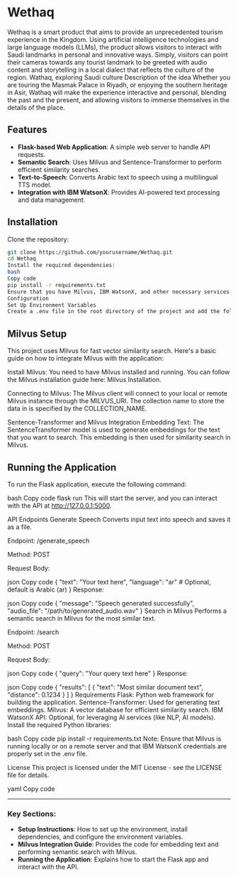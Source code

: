 # Wethaq

Wethaq is a smart product that aims to provide an unprecedented tourism experience in the Kingdom. Using artificial intelligence technologies and large language models (LLMs), the product allows visitors to interact with Saudi landmarks in personal and innovative ways. Simply, visitors can point their cameras towards any tourist landmark to be greeted with audio content and storytelling in a local dialect that reflects the culture of the region.
Wathaq, exploring Saudi culture
Description of the idea
Whether you are touring the Masmak Palace in Riyadh, or enjoying the southern heritage in Asir, Wathaq will make the experience interactive and personal, blending the past and the present, and allowing visitors to immerse themselves in the details of the place.

## Features

- **Flask-based Web Application**: A simple web server to handle API requests.
- **Semantic Search**: Uses Milvus and Sentence-Transformer to perform efficient similarity searches.
- **Text-to-Speech**: Converts Arabic text to speech using a multilingual TTS model.
- **Integration with IBM WatsonX**: Provides AI-powered text processing and data management.


## Installation

Clone the repository:

```bash
git clone https://github.com/yourusername/Wethaq.git
cd Wethaq
Install the required dependencies:
bash
Copy code
pip install -r requirements.txt
Ensure that you have Milvus, IBM WatsonX, and other necessary services set up.
Configuration
Set Up Environment Variables
Create a .env file in the root directory of the project and add the following configuration settings:
```

## Milvus Setup
This project uses Milvus for fast vector similarity search. Here's a basic guide on how to integrate Milvus with the application:

Install Milvus: You need to have Milvus installed and running. You can follow the Milvus installation guide here: Milvus Installation.

Connecting to Milvus: The Milvus client will connect to your local or remote Milvus instance through the MILVUS_URI. The collection name to store the data in is specified by the COLLECTION_NAME.

Sentence-Transformer and Milvus Integration
Embedding Text: The SentenceTransformer model is used to generate embeddings for the text that you want to search. This embedding is then used for similarity search in Milvus.

## Running the Application
To run the Flask application, execute the following command:

bash
Copy code
flask run
This will start the server, and you can interact with the API at http://127.0.0.1:5000.

API Endpoints
Generate Speech
Converts input text into speech and saves it as a file.

Endpoint: /generate_speech

Method: POST

Request Body:

json
Copy code
{
  "text": "Your text here",
  "language": "ar"  # Optional, default is Arabic (ar)
}
Response:

json
Copy code
{
  "message": "Speech generated successfully",
  "audio_file": "/path/to/generated_audio.wav"
}
Search in Milvus
Performs a semantic search in Milvus for the most similar text.

Endpoint: /search

Method: POST

Request Body:

json
Copy code
{
  "query": "Your query text here"
}
Response:

json
Copy code
{
  "results": [
    {
      "text": "Most similar document text",
      "distance": 0.1234
    }
  ]
}
Requirements
Flask: Python web framework for building the application.
Sentence-Transformer: Used for generating text embeddings.
Milvus: A vector database for efficient similarity search.
IBM WatsonX API: Optional, for leveraging AI services (like NLP, AI models).
Install the required Python libraries:

bash
Copy code
pip install -r requirements.txt
Note: Ensure that Milvus is running locally or on a remote server and that IBM WatsonX credentials are properly set in the .env file.

License
This project is licensed under the MIT License - see the LICENSE file for details.

yaml
Copy code

---

### Key Sections:

- **Setup Instructions**: How to set up the environment, install dependencies, and configure the environment variables.
- **Milvus Integration Guide**: Provides the code for embedding text and performing semantic search with Milvus.
- **Running the Application**: Explains how to start the Flask app and interact with the API.
